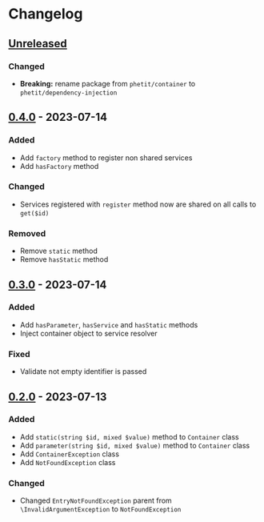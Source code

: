 # Changelog

## [Unreleased]

### Changed

- **Breaking:** rename package from `phetit/container` to `phetit/dependency-injection`

## [0.4.0] - 2023-07-14

### Added

- Add `factory` method to register non shared services
- Add `hasFactory` method

### Changed

- Services registered with `register` method now are shared on all calls to `get($id)`

### Removed

- Remove `static` method
- Remove `hasStatic` method

## [0.3.0] - 2023-07-14

### Added

- Add `hasParameter`, `hasService` and `hasStatic` methods
- Inject container object to service resolver

### Fixed

- Validate not empty identifier is passed

## [0.2.0] - 2023-07-13

### Added

- Add `static(string $id, mixed $value)` method to `Container` class
- Add `parameter(string $id, mixed $value)` method to `Container` class
- Add `ContainerException` class
- Add `NotFoundException` class

### Changed

- Changed `EntryNotFoundException` parent from `\InvalidArgumentException` to `NotFoundException`

[Unreleased]: https://github.com/phetit/dependency-injection/compare/v0.4.0...main
[0.4.0]: https://github.com/phetit/dependency-injection/compare/v0.3.0...v0.4.0
[0.3.0]: https://github.com/phetit/dependency-injection/compare/v0.2.0...v0.3.0
[0.2.0]: https://github.com/phetit/dependency-injection/compare/v0.1.0...v0.2.0
